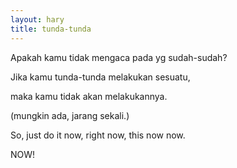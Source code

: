 ```yaml
---
layout: hary
title: tunda-tunda
---
```

Apakah kamu tidak mengaca pada yg sudah-sudah?

Jika kamu tunda-tunda melakukan sesuatu, 

maka kamu tidak akan melakukannya.

(mungkin ada, jarang sekali.)

So, just do it now, right now, this now now.

NOW!
